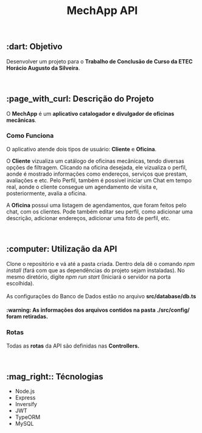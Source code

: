 <h1 align="center"> MechApp API </h1>
<br>
<h2> :dart: Objetivo </h2>
<p> Desenvolver um projeto para o <strong>Trabalho de Conclusão de Curso da ETEC Horácio Augusto da Silveira</strong>.</p> <br>

<h2> :page_with_curl: Descrição do Projeto </h2>
<p> O <strong>MechApp</strong> é um <strong>aplicativo catalogador e divulgador de oficinas mecânicas</strong>. </p>
<h3> Como Funciona </h3>
<p> O aplicativo atende dois tipos de usuário: <strong>Cliente</strong> e <strong>Oficina</strong>. </p>
<p> O <strong>Cliente</strong> vizualiza um catálogo de oficinas mecânicas, tendo diversas opções de filtragem. Clicando na oficina desejada, ele vizualiza o perfil, aonde é mostrado informações como endereços, serviços que prestam, avaliações e etc. Pelo Perfil, também é possivel iniciar um Chat em tempo real, aonde o cliente consegue um agendamento de visita e, posteriormente, avalia a oficina. </p>
<p> A <strong>Oficina</strong> possui uma listagem de agendamentos, que foram feitos pelo chat, com os clientes. Pode também editar seu perfil, como adicionar uma descrição, adicionar endereços, adicionar uma foto de perfil, etc. </p> <br>

<h2> :computer: Utilização da API </h2>
<p> Clone o repositório e vá até a pasta criada. Dentro dela dê o comando <i>npm install</i> (fará com que as dependências do projeto sejam instaladas). No mesmo diretório, digite <i>npm run start</i> (Iniciará o servidor na porta escolhida). <br><br> As configurações do Banco de Dados estão no arquivo <strong> src/database/db.ts </strong> </p>
<h4><strong>:warning: As informações dos arquivos contidos na pasta ./src/config/ foram retiradas. </strong></h4>
<h3> Rotas </h3>
<p> Todas as <strong>rotas</strong> da API são definidas nas <strong>Controllers.</strong> </p><br>

<h2> :mag_right:: Técnologias </h2>
<ul>
  <li> Node.js </li>
  <li> Express </li>
  <li> Inversify </li>
  <li> JWT </li>
  <li> TypeORM </li>
  <li> MySQL </li>
</ul>
